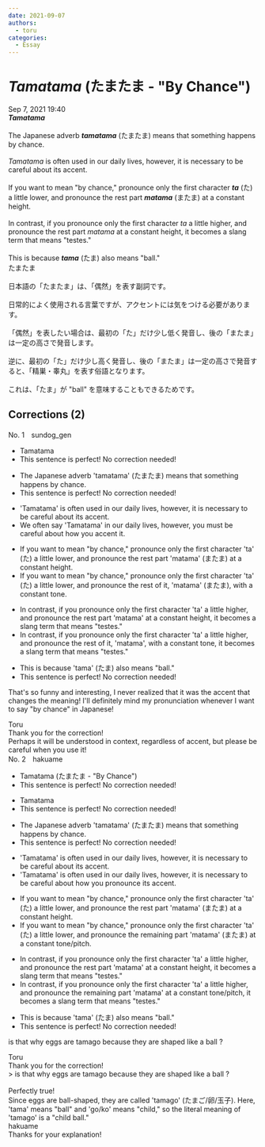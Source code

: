 ```yaml
---
date: 2021-09-07
authors:
  - toru
categories:
  - Essay
---
```


<h1 id="subject_show"><strong><em>Tamatama</strong></em> (たまたま - "By Chance")</h1>
<div class="date">Sep 7, 2021 19:40</div>
<div id="post"><div id="body_show_ori">
<strong><em>Tamatama</strong></em><br/><br/>The Japanese adverb <strong><em>tamatama</em></strong> (たまたま) means that something happens by chance.<br/><br/><em>Tamatama</em> is often used in our daily lives, however, it is necessary to be careful about its accent.<br/><br/>If you want to mean "by chance," pronounce only the first character <strong><em>ta</em></strong> (た) a little lower, and pronounce the rest part <strong><em>matama</em></strong> (またま) at a constant height.<br/><br/>In contrast, if you pronounce only the first character <em>ta</em> a little higher, and pronounce the rest part <em>matama</em> at a constant height, it becomes a slang term that means "testes."<br/><br/>This is because <strong><em>tama</em></strong> (たま) also means "ball."
</div></div>

<!-- more -->

<div id="post_ja"><div id="body_show_mo">
たまたま<br/><br/>日本語の「たまたま」は、「偶然」を表す副詞です。<br/><br/>日常的によく使用される言葉ですが、アクセントには気をつける必要があります。<br/><br/>「偶然」を表したい場合は、最初の「た」だけ少し低く発音し、後の「またま」は一定の高さで発音します。<br/><br/>逆に、最初の「た」だけ少し高く発音し、後の「またま」は一定の高さで発音すると、「精巣・睾丸」を表す俗語となります。<br/><br/>これは、「たま」が "ball" を意味することもできるためです。
</div></div>

## Corrections (2)
<div id="block"><div class="first_name"> No. 1　<span class="just_name">sundog_gen</span></div><div id="block2">
<ul class="correction_field">
<li class="incorrect">Tamatama</li>
<li class="corrected perfect">This sentence is perfect! No correction needed!</li>
</ul>
<ul class="correction_field">
<li class="incorrect">The Japanese adverb 'tamatama' (たまたま) means that something happens by chance.</li>
<li class="corrected perfect">This sentence is perfect! No correction needed!</li>
</ul>
<ul class="correction_field">
<li class="incorrect">'Tamatama' is often used in our daily lives, however, it is necessary to be careful about its accent.</li>
<li class="corrected correct">
We often say 'Tamatama' in our daily lives, however, you must be careful about how you accent it.
</li>
</ul>
<ul class="correction_field">
<li class="incorrect">If you want to mean "by chance," pronounce only the first character 'ta' (た) a little lower, and pronounce the rest part 'matama' (またま) at a constant height.</li>
<li class="corrected correct">
If you want to mean "by chance," pronounce only the first character 'ta' (た) a little lower, and pronounce the rest of it, 'matama' (またま), with a constant tone.
</li>
</ul>
<ul class="correction_field">
<li class="incorrect">In contrast, if you pronounce only the first character 'ta' a little higher, and pronounce the rest part 'matama' at a constant height, it becomes a slang term that means "testes."</li>
<li class="corrected correct">
In contrast, if you pronounce only the first character 'ta' a little higher, and pronounce the rest of it, 'matama', with a constant tone, it becomes a slang term that means "testes."
</li>
</ul>
<ul class="correction_field">
<li class="incorrect">This is because 'tama' (たま) also means "ball."</li>
<li class="corrected perfect">This sentence is perfect! No correction needed!</li>
</ul>
<p class="comment_small">
 That's so funny and interesting, I never realized that it was the accent that changes the meaning! I'll definitely mind my pronunciation whenever I want to say "by chance" in Japanese!
</p>

</div><div class="name"><span class="just_name">Toru</span><br>
Thank you for the correction!<br/>Perhaps it will be understood in context, regardless of accent, but please be careful when you use it!
</div>
</div>
<div id="block"><div class="first_name"> No. 2　<span class="just_name">hakuame</span></div><div id="block2">
<ul class="correction_field">
<li class="incorrect">Tamatama (たまたま - "By Chance")</li>
<li class="corrected perfect">This sentence is perfect! No correction needed!</li>
</ul>
<ul class="correction_field">
<li class="incorrect">Tamatama</li>
<li class="corrected perfect">This sentence is perfect! No correction needed!</li>
</ul>
<ul class="correction_field">
<li class="incorrect">The Japanese adverb 'tamatama' (たまたま) means that something happens by chance.</li>
<li class="corrected perfect">This sentence is perfect! No correction needed!</li>
</ul>
<ul class="correction_field">
<li class="incorrect">'Tamatama' is often used in our daily lives, however, it is necessary to be careful about its accent.</li>
<li class="corrected correct">
'Tamatama' is often used in our daily lives, however, it is necessary to be careful about <span class="f_blue">how you pronounce </span>its accent.
</li>
</ul>
<ul class="correction_field">
<li class="incorrect">If you want to mean "by chance," pronounce only the first character 'ta' (た) a little lower, and pronounce the rest part 'matama' (またま) at a constant height.</li>
<li class="corrected correct">
If you want to mean "by chance," pronounce only the first character 'ta' (た) a little lower, and pronounce the <span class="f_blue">remaining</span> part 'matama' (またま) at a constant <span class="f_blue">tone/pitch</span>.
</li>
</ul>
<ul class="correction_field">
<li class="incorrect">In contrast, if you pronounce only the first character 'ta' a little higher, and pronounce the rest part 'matama' at a constant height, it becomes a slang term that means "testes."</li>
<li class="corrected correct">
In contrast, if you pronounce only the first character 'ta' a little higher, and pronounce the <span class="f_blue">remaining</span> part 'matama' at a constant <span class="f_blue">tone/pitch</span>, it becomes a slang term that means "testes."
</li>
</ul>
<ul class="correction_field">
<li class="incorrect">This is because 'tama' (たま) also means "ball."</li>
<li class="corrected perfect">This sentence is perfect! No correction needed!</li>
</ul>
<p class="comment_small">
 is that why eggs are tamago because they are shaped like a ball ?
</p>

</div><div class="name"><span class="just_name">Toru</span><br>
Thank you for the correction!<br/>&gt; is that why eggs are tamago because they are shaped like a ball ?<br/><br/>Perfectly true!<br/>Since eggs are ball-shaped, they are called 'tamago' (たまご/卵/玉子). Here, 'tama' means "ball" and 'go/ko' means "child," so the literal meaning of 'tamago' is a "child ball."
</div>
<div class="name"><span class="just_name">hakuame</span><br>
Thanks for your explanation!
</div>
</div>
